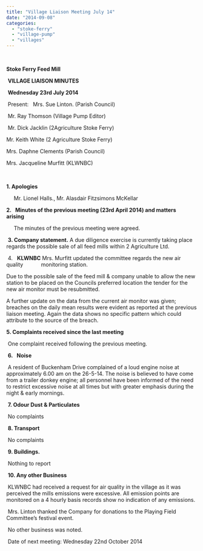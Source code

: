 ```yaml
---
title: "Village Liaison Meeting July 14"
date: "2014-09-08"
categories: 
  - "stoke-ferry"
  - "village-pump"
  - "villages"
---
```


 

**Stoke Ferry Feed Mill**

 **VILLAGE LIAISON MINUTES**

 **Wednesday 23rd July 2014**

 Present:   Mrs. Sue Linton. (Parish Council)

 Mr. Ray Thomson (Village Pump Editor)

 Mr. Dick Jacklin (2Agriculture Stoke Ferry)

Mr. Keith White (2 Agriculture Stoke Ferry)  

Mrs. Daphne Clements (Parish Council)

Mrs. Jacqueline Murfitt (KLWNBC)

 

**1\. Apologies**

     Mr. Lionel Halls., Mr. Alasdair Fitzsimons McKellar

**2.   Minutes of the previous meeting (23rd April 2014) and matters arising**    

     The minutes of the previous meeting were agreed.

 **3\. Company statement.** A due diligence exercise is currently taking place regards the possible sale of all feed mills within 2 Agriculture Ltd.

 4.   **KLWNBC** Mrs. Murfitt updated the committee regards the new air quality            monitoring station.

Due to the possible sale of the feed mill & company unable to allow the new station to be placed on the Councils preferred location the tender for the new air monitor must be resubmitted.

A further update on the data from the current air monitor was given; breaches on the daily mean results were evident as reported at the previous liaison meeting. Again the data shows no specific pattern which could attribute to the source of the breach.

**5\. Complaints received since the last meeting**

 One complaint received following the previous meeting.

 **6.   Noise**

 A resident of Buckenham Drive complained of a loud engine noise at approximately 6.00 am on the 26-5-14. The noise is believed to have come from a trailer donkey engine; all personnel have been informed of the need to restrict excessive noise at all times but with greater emphasis during the night & early mornings.

 **7\. Odour Dust & Particulates**

 No complaints

 **8\. Transport**

 No complaints

 **9\. Buildings.**

 Nothing to report

 **10\. Any other Business**

 KLWNBC had received a request for air quality in the village as it was perceived the mills emissions were excessive. All emission points are monitored on a 4 hourly basis records show no indication of any emissions.

 Mrs. Linton thanked the Company for donations to the Playing Field Committee’s festival event.

 No other business was noted.

 Date of next meeting: Wednesday 22nd October 2014
